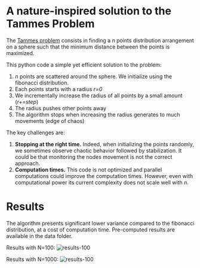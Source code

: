 # A nature-inspired solution to the Tammes Problem

The [Tammes problem](https://en.wikipedia.org/wiki/Tammes_problem) consists in finding a *n* points distribution arrangement on a sphere such that the minimum distance between the points is maximized.

This python code a simple yet efficient solution to the problem:
1. *n* points are scattered around the sphere. We initialize using the fibonacci distribution.
2. Each points starts with a radius *r=0*
3. We incrementally increase the radius of all points by a small amount (*r+=step*)
4. The radius pushes other points away
5. The algorithm stops when increasing the radius generates to much movements (edge of chaos)

The key challenges are:
1. __Stopping at the right time.__ Indeed, when initializing the points randomly, we sometimes observe chaotic behavior followed by stabilization. It could be that monitoring the nodes movement is not the correct approach. 
2. __Computation times.__ This code is not optimized and parallel computations could improve the computation times. However, even with computational power its current complexity does not scale well with *n*.

# Results

The algorithm presents significant lower variance compared to the fibonacci distribution, at a cost of computation time.
Pre-computed results are available in the data folder.

Results with N=100:
![results-100](visualisations/output100.gif)

Results with N=1000:
![results-100](visualisations/output1000.gif)